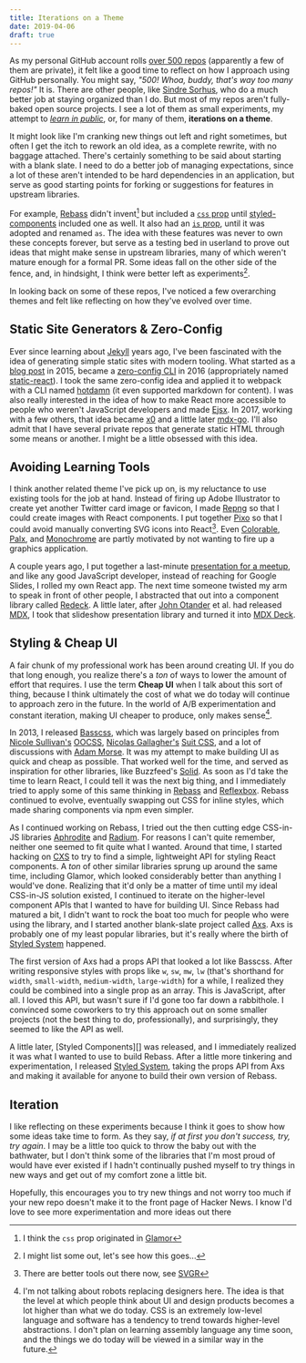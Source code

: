```yaml
---
title: Iterations on a Theme
date: 2019-04-06
draft: true
---
```


As my personal GitHub account rolls [over 500 repos][repos] (apparently a few of them are private), it felt like a good time to reflect on how I approach using GitHub personally.
You might say, *"500! Whoa, buddy, that's way too many repos!"* It is.
There are other people, like [Sindre Sorhus](https://github.com/sindresorhus/), who do a much better job at staying organized than I do.
But most of my repos aren't fully-baked open source projects.
I see a lot of them as small experiments, my attempt to *[learn in public][]*, or, for many of them, **iterations on a theme**.

It might look like I'm cranking new things out left and right sometimes,
but often I get the itch to rework an old idea,
as a complete rewrite, with no baggage attached.
There's certainly something to be said about starting with a blank slate.
I need to do a better job of managing expectations,
since a lot of these aren't intended to be hard dependencies in an application,
but serve as good starting points for forking or suggestions for features in upstream libraries.

For example, [Rebass][] didn't invent[^1] but included a [`css` prop][] until [styled-components][] included one as well.
It also had an [`is` prop][], until it was adopted and renamed `as`.
The idea with these features was never to own these concepts forever,
but serve as a testing bed in userland to prove out ideas that might make sense in upstream libraries,
many of which weren't mature enough for a formal PR.
Some ideas fall on the other side of the fence, and, in hindsight, I think were better left as experiments[^2].

In looking back on some of these repos, I've noticed a few overarching themes and felt like reflecting on how they've evolved over time.

[repos]: https://github.com/jxnblk/?tab=repositories
[learn in public]: https://gist.github.com/sw-yx/9720bd4a30606ca3ffb8d407113c0fe5
[rebass]: https://rebassjs.org
[`css` prop]: https://github.com/jxnblk/axs/commit/b54d8527e6e19ec1177cb8894af9870a84a16962
[`is` prop]: https://github.com/rebassjs/rebass/commit/3201fd119313214c0a16b167b81e4ae9a71c2e98
[array props]: https://github.com/jxnblk/axs/commit/5996eecedf7b4b2821cd1b4f5f8fe09efa684ac9
[styled-components]: https://styled-components.com

## Static Site Generators & Zero-Config

Ever since learning about [Jekyll][] years ago,
I've been fascinated with the idea of generating simple static sites with modern tooling.
What started as a [blog post][ssg-react] in 2015, became a [zero-config CLI][] in 2016 (appropriately named [static-react][]).
I took the same zero-config idea and applied it to webpack with a CLI named [hotdamn][] (it even supported markdown for content).
I was also really interested in the idea of how to make React more accessible to people who weren't JavaScript developers and made [Ejsx][].
In 2017, working with a few others, that idea became [x0][] and a little later [mdx-go][].
I'll also admit that I have several private repos that generate static HTML through some means or another.
I might be a little obsessed with this idea.

[hotdamn]: https://github.com/jxnblk/hotdamn
[static-react]: https://github.com/jxnblk/static-react
[x0]: https://github.com/c8r/x0
[mdx-go]: https://github.com/jxnblk/mdx-go
[ssg-react]: https://jxnblk.com/blog/static-site-generation-with-react-and-webpack
[zero-config cli]: https://jxnblk.com/blog/zero-configuration-react-static-site-generator/
[micro-react]: https://github.com/c8r/micro-react
[ejsx]: https://github.com/jxnblk/ejsx
[jekyll]: https://github.com/jekyll/jekyll
[gatsby]: https://gatsbyjs.org
<!--
How to I loop this in without clumping it in?

I might be a little obsessed with the idea of making performant websites and making that easier,
but I guess it's only appropriate that I've ended up at a place like [Gatsby][].
(which, by the way, is *so* much more than a static site generator)
-->

## Avoiding Learning Tools

I think another related theme I've pick up on, is my reluctance to use existing tools for the job at hand.
Instead of firing up Adobe Illustrator to create yet another Twitter card image or favicon,
I made [Repng][] so that I could create images with React components.
I put together [Pixo][] so that I could avoid manually converting SVG icons into React[^3].
Even [Colorable][], [Palx][], and [Monochrome][] are partly motivated by not wanting to fire up a graphics application.

A couple years ago, I put together a last-minute [presentation for a meetup][react-design-tooling], and like any good JavaScript developer,
instead of reaching for Google Slides, I rolled my own React app.
The next time someone twisted my arm to speak in front of other people,
I abstracted that out into a component library called [Redeck][].
A little later, after [John Otander][] et al. had released [MDX][], I took that slideshow presentation library and turned it into [MDX Deck][].

[repng]: https://github.com/jxnblk/repng
[pixo]: https://github.com/c8r/pixo
[colorable]: https://colorable.jxnblk.com
[palx]: https://palx.jxnblk.com
[monochrome]: https://monochrome.jxnblk.com
[react-design-tooling]: https://github.com/jxnblk/react-design-tooling
[redeck]: https://github.com/jxnblk/redeck
[john otander]: https://github.com/johno
[mdx]: https://mdxjs.com
[mdx deck]: https://github.com/jxnblk/mdx-deck


## Styling & Cheap UI

A fair chunk of my professional work has been around creating UI.
If you do that long enough, you realize there's a *ton* of ways to lower the amount of effort that requires.
I use the term **Cheap UI** when I talk about this sort of thing,
because I think ultimately the cost of what we do today will continue to approach zero in the future.
In the world of A/B experimentation and constant iteration, making UI cheaper to produce, only makes sense[^4].

In 2013, I released [Basscss][], which was largely based on principles from [Nicole Sullivan's][nicole sullivan] [OOCSS][],
[Nicolas Gallagher's][nicolas gallagher] [Suit CSS][], and a lot of discussions with [Adam Morse][].
It was my attempt to make building UI as quick and cheap as possible.
That worked well for the time, and served as inspiration for other libraries, like Buzzfeed's [Solid][].
As soon as I'd take the time to learn React, I could tell it was the next big thing,
and I immediately tried to apply some of this same thinking in [Rebass][] and [Reflexbox][].
Rebass continued to evolve, eventually swapping out CSS for inline styles,
which made sharing components via npm even simpler.

As I continued working on Rebass, I tried out the then cutting edge CSS-in-JS libraries [Aphrodite][] and [Radium][].
For reasons I can't quite remember, neither one seemed to fit quite what I wanted.
Around that time, I started hacking on [CXS][] to try to find a simple, lightweight API for styling React components.
A *ton* of other similar libraries sprung up around the same time, including Glamor,
which looked considerably better than anything I would've done.
Realizing that it'd only be a matter of time until my ideal CSS-in-JS solution existed,
I continued to iterate on the higher-level component APIs that I wanted to have for building UI.
Since Rebass had matured a bit, I didn't want to rock the boat too much for people who were using the library,
and I started another blank-slate project called [Axs][].
Axs is probably one of my least popular libraries, but it's really where the birth of [Styled System][] happened.

The first version of Axs had a props API that looked a lot like Basscss.
After writing responsive styles with props like `w`, `sw`, `mw`, `lw` (that's shorthand for `width`, `small-width`, `medium-width`, `large-width`)
for a while, I realized they could be combined into a single prop as an array.
This is JavaScript, after all.
I loved this API, but wasn't sure if I'd gone too far down a rabbithole.
I convinced some coworkers to try this approach out on some smaller projects (not the best thing to do, professionally),
and surprisingly, they seemed to like the API as well.

A little later, [Styled Components][] was released,
and I immediately realized it was what I wanted to use to build Rebass.
After a little more tinkering and experimentation, I released [Styled System][],
taking the props API from Axs and making it available for anyone to build their own version of Rebass.

[Nicole Sullivan]: https://mobile.twitter.com/stubbornella/
[Nicolas Gallagher]: https://github.com/necolas
[Adam Morse]: https://github.com/mrmrs
[oocss]: https://github.com/stubbornella/oocss/wiki
[suit css]: https://github.com/suitcss/suit
[basscss]: http://basscss.com
[solid]: https://solid.buzzfeed.com/
[reflexbox]: https://github.com/jxnblk/reflexbox
[rebass]: https://rebassjs.org
[cxs]: https://github.com/cxs-css/cxs
[axs]: https://github.com/jxnblk/axs
[rebass grid]: https://github.com/rebassjs/grid
[styled system]: https://styled-system.com
[aphrodite]: https://github.com/Khan/aphrodite
[radium]: https://github.com/FormidableLabs/radium


## Iteration

I like reflecting on these experiments because I think it goes to show how some ideas take time to form.
As they say, *if at first you don't success, try, try again*.
I may be a little too quick to throw the baby out with the bathwater,
but I don't think some of the libraries that I'm most proud of would have ever existed if I hadn't continually
pushed myself to try things in new ways and get out of my comfort zone a little bit.

Hopefully, this encourages you to try new things and not worry too much if your new repo doesn't make it to the front page of Hacker News.
I know I'd love to see more experimentation and more ideas out there


[^1]: I think the `css` prop originated in [Glamor][]
[^2]: I might list some out, let's see how this goes...
[^3]: There are better tools out there now, see [SVGR][]
[^4]: I'm not talking about robots replacing designers here. The idea is that the level at which people think about UI and design products becomes a lot higher than what we do today. CSS is an extremely low-level language and software has a tendency to trend towards higher-level abstractions.
I don't plan on learning assembly language any time soon, and the things we do today will be viewed in a similar way in the future.

[glamor]: https://github.com/threepointone/glamor
[svgr]: https://github.com/smooth-code/svgr

<!--
- continuous iteration
- wholescale rewrites
- blank slate
- dev speed
- dont make me think

## Avoiding Writing CSS
(or leaving it for the CSS experts)

- Basscss
- Reflex Box
- Rebass
- Axs
- Grid Styled
- Styled System

## Avoiding Writing Config
(or getting ideas down as fast as possible)

- ssg-react blog post
- hotdamn
- static-react
- x0
- mdx-go


## Avoiding Learning New Tools
(or reusing existing knowledge)

- RAM
- Iso
- colorable
- grays
-->


